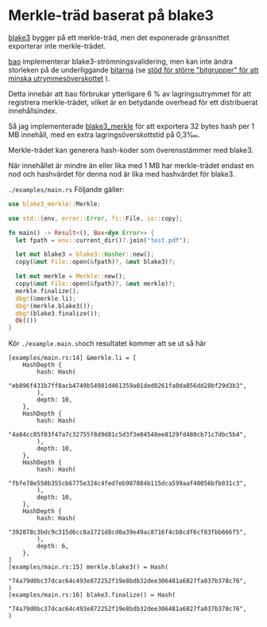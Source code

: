 # Merkle-träd baserat på blake3

[blake3](https://github.com/BLAKE3-team/BLAKE3) bygger på ett merkle-träd, men det exponerade gränssnittet exporterar inte merkle-trädet.

[bao](https://github.com/oconnor663/bao) implementerar blake3-strömningsvalidering, men kan inte ändra storleken på de underliggande [bitarna](https://github.com/oconnor663/bao/issues/34) (se [stöd för större "bitgrupper" för att minska utrymmesöverskottet](https://github.com/oconnor663/bao/issues/34) ).

Detta innebär att bao förbrukar ytterligare 6 % av lagringsutrymmet för att registrera merkle-trädet, vilket är en betydande overhead för ett distribuerat innehållsindex.

Så jag implementerade [blake3_merkle](https://github.com/rmw-lib/blake3_merkle) för att exportera 32 bytes hash per 1 MB innehåll, med en extra lagringsöverskottstid på 0,3‱.

Merkle-trädet kan generera hash-koder som överensstämmer med blake3.

När innehållet är mindre än eller lika med 1 MB har merkle-trädet endast en nod och hashvärdet för denna nod är lika med hashvärdet för blake3.

`./examples/main.rs` Följande gäller:

```rust
use blake3_merkle::Merkle;

use std::{env, error::Error, fs::File, io::copy};

fn main() -> Result<(), Box<dyn Error>> {
  let fpath = env::current_dir()?.join("test.pdf");

  let mut blake3 = blake3::Hasher::new();
  copy(&mut File::open(&fpath)?, &mut blake3)?;

  let mut merkle = Merkle::new();
  copy(&mut File::open(&fpath)?, &mut merkle)?;
  merkle.finalize();
  dbg!(&merkle.li);
  dbg!(merkle.blake3());
  dbg!(blake3.finalize());
  Ok(())
}
```

Kör `./example.main.sh`och resultatet kommer att se ut så här

```
[examples/main.rs:14] &merkle.li = [
    HashDepth {
        hash: Hash(
            "eb896f431b7ff8acb4749b54981d461359a01ded0261fa0da856dd28bf29d3b3",
        ),
        depth: 10,
    },
    HashDepth {
        hash: Hash(
            "4a84cc85f03f47a7c32755f8d9d81c5d3f3e04548ee8129fd480cb71c7dbc5b4",
        ),
        depth: 10,
    },
    HashDepth {
        hash: Hash(
            "fbfe78e550b355cb6775e324c4fed7eb987084b115dca599aaf40056bfb031c3",
        ),
        depth: 10,
    },
    HashDepth {
        hash: Hash(
            "392878c3bdc9c315d6cc8a1721d8cd0a39e49ac8716f4cb8cdf6cf83fbb666f5",
        ),
        depth: 6,
    },
]
[examples/main.rs:15] merkle.blake3() = Hash(
    "74a79d0bc37dcac64c493e872252f19e8bdb32dee306481a6827fa037b378c76",
)
[examples/main.rs:16] blake3.finalize() = Hash(
    "74a79d0bc37dcac64c493e872252f19e8bdb32dee306481a6827fa037b378c76",
)
```